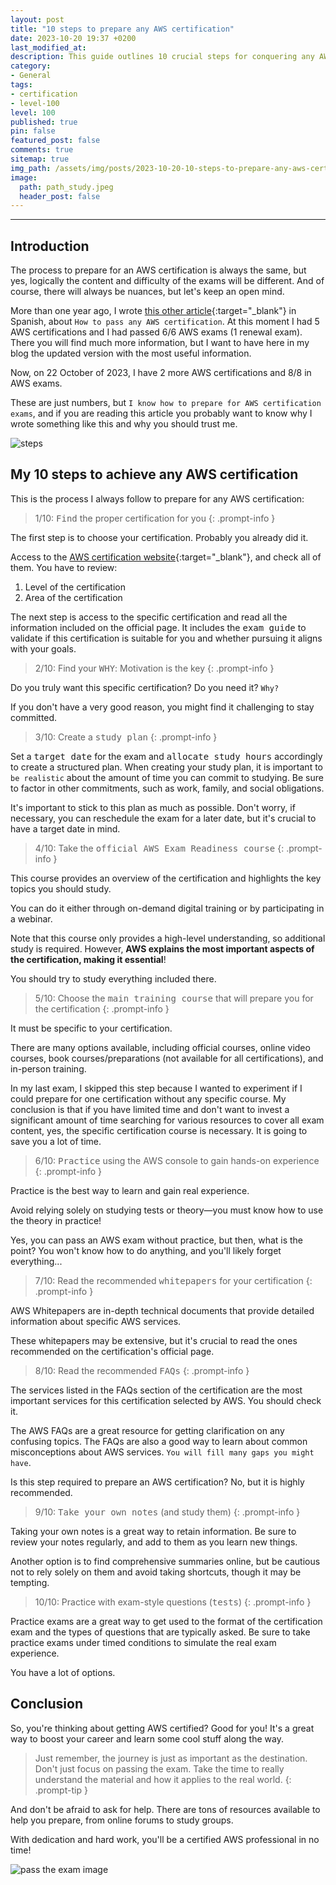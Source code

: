 ```yaml
---
layout: post
title: "10 steps to prepare any AWS certification"
date: 2023-10-20 19:37 +0200
last_modified_at:
description: This guide outlines 10 crucial steps for conquering any AWS certification exam. Begin your journey to AWS mastery with confidence, knowing you are equipped with the necessary tools for success.
category:
- General
tags:
- certification
- level-100
level: 100
published: true
pin: false
featured_post: false
comments: true
sitemap: true
img_path: /assets/img/posts/2023-10-20-10-steps-to-prepare-any-aws-certification/
image:
  path: path_study.jpeg
  header_post: false
---
```

---

## Introduction

The process to prepare for an AWS certification is always the same, but yes, logically the content and difficulty of the exams will be different. And of course, there will always be nuances, but let's keep an open mind.

More than one year ago, I wrote [this other article](https://ifgeekthen.nttdata.com/es/como-preparar-cualquier-certificacion-de-aws){:target="_blank"} in Spanish, about `How to pass any AWS certification`. At this moment I had 5 AWS certifications and I had passed 6/6 AWS exams (1 renewal exam). There you will find much more information, but I want to have here in my blog the updated version with the most useful information.

Now, on 22 October of 2023, I have 2 more AWS certifications and 8/8 in AWS exams.

These are just numbers, but `I know how to prepare for AWS certification exams`, and if you are reading this article you probably want to know why I wrote something like this and why you should trust me.

![steps](study_aws.jpg)

## My 10 steps to achieve any AWS certification

This is the process I always follow to prepare for any AWS certification:

> 1/10: <kbd>Find</kbd> the proper certification for you
{: .prompt-info }

The first step is to choose your certification. Probably you already did it.

Access to the [AWS certification website](https://aws.amazon.com/certification/){:target="_blank"}, and check all of them. You have to review:

1. Level of the certification
2. Area of the certification

The next step is access to the specific certification and read all the information included on the official page. It includes the <kbd>exam guide</kbd> to validate if this certification is suitable for you and whether pursuing it aligns with your goals.

> 2/10: Find your <kbd>WHY</kbd>: Motivation is the key
{: .prompt-info }
  
Do you truly want this specific certification? Do you need it? `Why?` 

If you don't have a very good reason, you might find it challenging to stay committed.

> 3/10: Create a <kbd>study plan</kbd>
{: .prompt-info }

Set a <kbd>target date</kbd> for the exam and <kbd>allocate study hours</kbd> accordingly to create a structured plan. When creating your study plan, it is important to `be realistic` about the amount of time you can commit to studying. Be sure to factor in other commitments, such as work, family, and social obligations.

It's important to stick to this plan as much as possible. Don't worry, if necessary, you can reschedule the exam for a later date, but it's crucial to have a target date in mind.

> 4/10: Take the <kbd>official AWS Exam Readiness course</kbd>
{: .prompt-info }

This course provides an overview of the certification and highlights the key topics you should study.

You can do it either through on-demand digital training or by participating in a webinar. 

Note that this course only provides a high-level understanding, so additional study is required. However, **AWS explains the most important aspects of the certification, making it essential**! 

You should try to study everything included there.

> 5/10: Choose the <kbd>main training course</kbd> that will prepare you for the certification
{: .prompt-info }

It must be specific to your certification. 

There are many options available, including official courses, online video courses, book courses/preparations (not available for all certifications), and in-person training.

In my last exam, I skipped this step because I wanted to experiment if I could prepare for one certification without any specific course. My conclusion is that if you have limited time and don't want to invest a significant amount of time searching for various resources to cover all exam content, yes, the specific certification course is necessary. It is going to save you a lot of time.

> 6/10: <kbd>Practice</kbd> using the AWS console to gain hands-on experience
{: .prompt-info }

Practice is the best way to learn and gain real experience.

Avoid relying solely on studying tests or theory—you must know how to use the theory in practice! 

Yes, you can pass an AWS exam without practice, but then, what is the point? You won't know how to do anything, and you'll likely forget everything...

> 7/10: Read the recommended <kbd>whitepapers</kbd> for your certification
{: .prompt-info }

AWS Whitepapers are in-depth technical documents that provide detailed information about specific AWS services.

These whitepapers may be extensive, but it's crucial to read the ones recommended on the certification's official page.

> 8/10: Read the recommended <kbd>FAQs</kbd>
{: .prompt-info }

The services listed in the FAQs section of the certification are the most important services for this certification selected by AWS. You should check it.

The AWS FAQs are a great resource for getting clarification on any confusing topics. The FAQs are also a good way to learn about common misconceptions about AWS services. `You will fill many gaps you might have`.

Is this step required to prepare an AWS certification? No, but it is highly recommended.

> 9/10:  <kbd>Take your own notes</kbd> (and study them)
{: .prompt-info }

Taking your own notes is a great way to retain information. Be sure to review your notes regularly, and add to them as you learn new things.

Another option is to find comprehensive summaries online, but be cautious not to rely solely on them and avoid taking shortcuts, though it may be tempting.

> 10/10: Practice with exam-style questions (<kbd>tests</kbd>)
{: .prompt-info }

Practice exams are a great way to get used to the format of the certification exam and the types of questions that are typically asked. Be sure to take practice exams under timed conditions to simulate the real exam experience. 

You have a lot of options.

## Conclusion

So, you're thinking about getting AWS certified? Good for you! It's a great way to boost your career and learn some cool stuff along the way.

> Just remember, the journey is just as important as the destination. Don't just focus on passing the exam. Take the time to really understand the material and how it applies to the real world.
{: .prompt-tip }

And don't be afraid to ask for help. There are tons of resources available to help you prepare, from online forums to study groups.

With dedication and hard work, you'll be a certified AWS professional in no time!

![pass the exam image](achieve_aws_certification.jpg)
